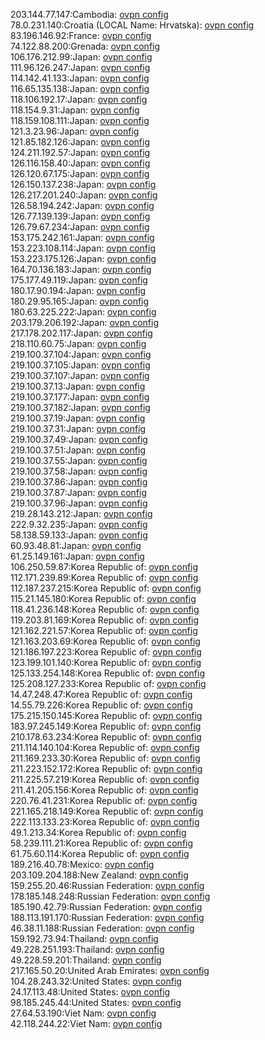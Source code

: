 203.144.77.147:Cambodia: [ovpn config](vpn/203_144_77_147.ovpn)  
78.0.231.140:Croatia (LOCAL Name: Hrvatska): [ovpn config](vpn/78_0_231_140.ovpn)  
83.196.146.92:France: [ovpn config](vpn/83_196_146_92.ovpn)  
74.122.88.200:Grenada: [ovpn config](vpn/74_122_88_200.ovpn)  
106.176.212.99:Japan: [ovpn config](vpn/106_176_212_99.ovpn)  
111.96.126.247:Japan: [ovpn config](vpn/111_96_126_247.ovpn)  
114.142.41.133:Japan: [ovpn config](vpn/114_142_41_133.ovpn)  
116.65.135.138:Japan: [ovpn config](vpn/116_65_135_138.ovpn)  
118.106.192.17:Japan: [ovpn config](vpn/118_106_192_17.ovpn)  
118.154.9.31:Japan: [ovpn config](vpn/118_154_9_31.ovpn)  
118.159.108.111:Japan: [ovpn config](vpn/118_159_108_111.ovpn)  
121.3.23.96:Japan: [ovpn config](vpn/121_3_23_96.ovpn)  
121.85.182.126:Japan: [ovpn config](vpn/121_85_182_126.ovpn)  
124.211.192.57:Japan: [ovpn config](vpn/124_211_192_57.ovpn)  
126.116.158.40:Japan: [ovpn config](vpn/126_116_158_40.ovpn)  
126.120.67.175:Japan: [ovpn config](vpn/126_120_67_175.ovpn)  
126.150.137.238:Japan: [ovpn config](vpn/126_150_137_238.ovpn)  
126.217.201.240:Japan: [ovpn config](vpn/126_217_201_240.ovpn)  
126.58.194.242:Japan: [ovpn config](vpn/126_58_194_242.ovpn)  
126.77.139.139:Japan: [ovpn config](vpn/126_77_139_139.ovpn)  
126.79.67.234:Japan: [ovpn config](vpn/126_79_67_234.ovpn)  
153.175.242.161:Japan: [ovpn config](vpn/153_175_242_161.ovpn)  
153.223.108.114:Japan: [ovpn config](vpn/153_223_108_114.ovpn)  
153.223.175.126:Japan: [ovpn config](vpn/153_223_175_126.ovpn)  
164.70.136.183:Japan: [ovpn config](vpn/164_70_136_183.ovpn)  
175.177.49.119:Japan: [ovpn config](vpn/175_177_49_119.ovpn)  
180.17.90.194:Japan: [ovpn config](vpn/180_17_90_194.ovpn)  
180.29.95.165:Japan: [ovpn config](vpn/180_29_95_165.ovpn)  
180.63.225.222:Japan: [ovpn config](vpn/180_63_225_222.ovpn)  
203.179.206.192:Japan: [ovpn config](vpn/203_179_206_192.ovpn)  
217.178.202.117:Japan: [ovpn config](vpn/217_178_202_117.ovpn)  
218.110.60.75:Japan: [ovpn config](vpn/218_110_60_75.ovpn)  
219.100.37.104:Japan: [ovpn config](vpn/219_100_37_104.ovpn)  
219.100.37.105:Japan: [ovpn config](vpn/219_100_37_105.ovpn)  
219.100.37.107:Japan: [ovpn config](vpn/219_100_37_107.ovpn)  
219.100.37.13:Japan: [ovpn config](vpn/219_100_37_13.ovpn)  
219.100.37.177:Japan: [ovpn config](vpn/219_100_37_177.ovpn)  
219.100.37.182:Japan: [ovpn config](vpn/219_100_37_182.ovpn)  
219.100.37.19:Japan: [ovpn config](vpn/219_100_37_19.ovpn)  
219.100.37.31:Japan: [ovpn config](vpn/219_100_37_31.ovpn)  
219.100.37.49:Japan: [ovpn config](vpn/219_100_37_49.ovpn)  
219.100.37.51:Japan: [ovpn config](vpn/219_100_37_51.ovpn)  
219.100.37.55:Japan: [ovpn config](vpn/219_100_37_55.ovpn)  
219.100.37.58:Japan: [ovpn config](vpn/219_100_37_58.ovpn)  
219.100.37.86:Japan: [ovpn config](vpn/219_100_37_86.ovpn)  
219.100.37.87:Japan: [ovpn config](vpn/219_100_37_87.ovpn)  
219.100.37.96:Japan: [ovpn config](vpn/219_100_37_96.ovpn)  
219.28.143.212:Japan: [ovpn config](vpn/219_28_143_212.ovpn)  
222.9.32.235:Japan: [ovpn config](vpn/222_9_32_235.ovpn)  
58.138.59.133:Japan: [ovpn config](vpn/58_138_59_133.ovpn)  
60.93.48.81:Japan: [ovpn config](vpn/60_93_48_81.ovpn)  
61.25.149.161:Japan: [ovpn config](vpn/61_25_149_161.ovpn)  
106.250.59.87:Korea Republic of: [ovpn config](vpn/106_250_59_87.ovpn)  
112.171.239.89:Korea Republic of: [ovpn config](vpn/112_171_239_89.ovpn)  
112.187.237.215:Korea Republic of: [ovpn config](vpn/112_187_237_215.ovpn)  
115.21.145.180:Korea Republic of: [ovpn config](vpn/115_21_145_180.ovpn)  
118.41.236.148:Korea Republic of: [ovpn config](vpn/118_41_236_148.ovpn)  
119.203.81.169:Korea Republic of: [ovpn config](vpn/119_203_81_169.ovpn)  
121.162.221.57:Korea Republic of: [ovpn config](vpn/121_162_221_57.ovpn)  
121.163.203.69:Korea Republic of: [ovpn config](vpn/121_163_203_69.ovpn)  
121.186.197.223:Korea Republic of: [ovpn config](vpn/121_186_197_223.ovpn)  
123.199.101.140:Korea Republic of: [ovpn config](vpn/123_199_101_140.ovpn)  
125.133.254.148:Korea Republic of: [ovpn config](vpn/125_133_254_148.ovpn)  
125.208.127.233:Korea Republic of: [ovpn config](vpn/125_208_127_233.ovpn)  
14.47.248.47:Korea Republic of: [ovpn config](vpn/14_47_248_47.ovpn)  
14.55.79.226:Korea Republic of: [ovpn config](vpn/14_55_79_226.ovpn)  
175.215.150.145:Korea Republic of: [ovpn config](vpn/175_215_150_145.ovpn)  
183.97.245.149:Korea Republic of: [ovpn config](vpn/183_97_245_149.ovpn)  
210.178.63.234:Korea Republic of: [ovpn config](vpn/210_178_63_234.ovpn)  
211.114.140.104:Korea Republic of: [ovpn config](vpn/211_114_140_104.ovpn)  
211.169.233.30:Korea Republic of: [ovpn config](vpn/211_169_233_30.ovpn)  
211.223.152.172:Korea Republic of: [ovpn config](vpn/211_223_152_172.ovpn)  
211.225.57.219:Korea Republic of: [ovpn config](vpn/211_225_57_219.ovpn)  
211.41.205.156:Korea Republic of: [ovpn config](vpn/211_41_205_156.ovpn)  
220.76.41.231:Korea Republic of: [ovpn config](vpn/220_76_41_231.ovpn)  
221.165.218.149:Korea Republic of: [ovpn config](vpn/221_165_218_149.ovpn)  
222.113.133.23:Korea Republic of: [ovpn config](vpn/222_113_133_23.ovpn)  
49.1.213.34:Korea Republic of: [ovpn config](vpn/49_1_213_34.ovpn)  
58.239.111.21:Korea Republic of: [ovpn config](vpn/58_239_111_21.ovpn)  
61.75.60.114:Korea Republic of: [ovpn config](vpn/61_75_60_114.ovpn)  
189.216.40.78:Mexico: [ovpn config](vpn/189_216_40_78.ovpn)  
203.109.204.188:New Zealand: [ovpn config](vpn/203_109_204_188.ovpn)  
159.255.20.46:Russian Federation: [ovpn config](vpn/159_255_20_46.ovpn)  
178.185.148.248:Russian Federation: [ovpn config](vpn/178_185_148_248.ovpn)  
185.190.42.79:Russian Federation: [ovpn config](vpn/185_190_42_79.ovpn)  
188.113.191.170:Russian Federation: [ovpn config](vpn/188_113_191_170.ovpn)  
46.38.11.188:Russian Federation: [ovpn config](vpn/46_38_11_188.ovpn)  
159.192.73.94:Thailand: [ovpn config](vpn/159_192_73_94.ovpn)  
49.228.251.193:Thailand: [ovpn config](vpn/49_228_251_193.ovpn)  
49.228.59.201:Thailand: [ovpn config](vpn/49_228_59_201.ovpn)  
217.165.50.20:United Arab Emirates: [ovpn config](vpn/217_165_50_20.ovpn)  
104.28.243.32:United States: [ovpn config](vpn/104_28_243_32.ovpn)  
24.17.113.48:United States: [ovpn config](vpn/24_17_113_48.ovpn)  
98.185.245.44:United States: [ovpn config](vpn/98_185_245_44.ovpn)  
27.64.53.190:Viet Nam: [ovpn config](vpn/27_64_53_190.ovpn)  
42.118.244.22:Viet Nam: [ovpn config](vpn/42_118_244_22.ovpn)  
